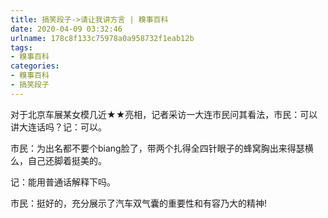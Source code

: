 ```yaml
---
title: 搞笑段子->请让我讲方言 | 糗事百科
date: 2020-04-09 03:32:46
urlname: 178c8f133c75978a0a958732f1eab12b
tags: 
- 糗事百科
categories:
- 糗事百科
- 搞笑段子
---
```

对于北京车展某女模几近★★亮相，记者采访一大连市民问其看法，市民：可以讲大连话吗？记：可以。

市民：为出名都不要个biang脸了，带两个扎得全四针眼子的蜂窝胸出来得瑟横么，自己还脚着挺美的。

记：能用普通话解释下吗。

市民：挺好的，充分展示了汽车双气囊的重要性和有容乃大的精神!



